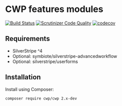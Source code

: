 # CWP features modules

[![Build Status](https://travis-ci.org/silverstripe/cwp.svg?branch=master)](https://travis-ci.org/silverstripe/cwp)
[![Scrutinizer Code Quality](https://scrutinizer-ci.com/g/silverstripe/cwp/badges/quality-score.png?b=master)](https://scrutinizer-ci.com/g/silverstripe/cwp/?branch=master)
[![codecov](https://codecov.io/gh/silverstripe/cwp/branch/master/graph/badge.svg)](https://codecov.io/gh/silverstripe/cwp)

## Requirements

* SilverStripe ^4
* Optional: symbiote/silverstripe-advancedworkflow
* Optional: silverstripe/userforms

## Installation

Install using Composer:

```
composer require cwp/cwp 2.x-dev
```
